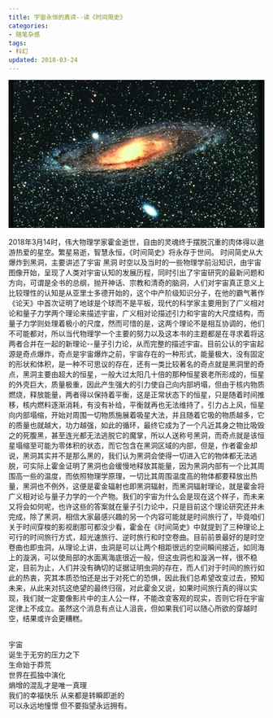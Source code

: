 ```yaml
---
title: 宇宙永恒的真谛--读《时间简史》
categories:
- 随笔杂感
tags:
- 科幻
updated: 2018-03-24
---
```

![](/assets/blog_images/2018-03-24-宇宙.png)

2018年3月14时，伟大物理学家霍金逝世，自由的灵魂终于摆脱沉重的肉体得以遨游热爱的星空。繁星易逝，智慧永恒，《时间简史》将永存于世间。
时间简史从大爆炸到黑洞，主要讲述了宇宙 黑洞 时空以及当时的一些物理学前沿知识，由宇宙图像开始，呈现了人类对宇宙认知的发展历程，同时引出了宇宙研究的最新问题和方向，可谓是全书的总纲，抛开神话、宗教和清奇的脑洞，人们对宇宙真正意义上比较理性的认知是从亚里士多德开始的，这个中产阶级知识分子，在他的霸气著作《论天》中首次证明了地球是个球而不是平板，现代的科学家主要用到了广义相对论和量子力学两个理论来描述宇宙，广义相对论描述引力和宇宙的大尺度结构，而量子力学则处理着极小的尺度，然而可惜的是，这两个理论不是相互协调的，他们不可能都对，所以当代物理学一个主要的努力以及这本书的主题都是在寻求着将这两者合并在一起的新理论--量子引力论，从而完整的描述宇宙。目前公认的宇宙起源是奇点爆炸，奇点是宇宙爆炸之前，宇宙存在的一种形式，能量极大，没有固定的形状和体积，是一种不可思议的存在，还有一类比较著名的奇点就是黑洞里的奇点，黑洞主要由超大的恒星，一般大过太阳几十倍的那种恒星衰老所形成的，恒星的外壳巨大，质量极重，因此产生强大的引力使自己向内部坍塌，但由于核内物质燃烧，释放能量，两者得以保持着平衡，这是正常状态下的恒星，只是随着时间推移，核内燃料逐渐消耗，有没有补给，平衡就再也无法维持了，引力占上风，恒星向内部塌缩，开始对周围一切物质施展着吸星大法，并且随着它吸的物质越多，它的质量也就越大，功力越强，如此的循环，最终它成为了一个凡近其身之物比吸毁之的死腹黑，甚至连光都无法逃脱它的魔掌，所以人送称号黑洞，而奇点就是该恒星塌缩至可能为零体积的状态，而它包含在黑洞区域的内部，但是，作者霍金却说，黑洞其实并不是那么黑的，我们认为黑洞会使得一切进入它的物体都无法逃脱，可实际上霍金证明了黑洞也会缓慢地释放其能量，因为黑洞内部有一个比其周围高一些的温度，而依照物理学原理，一切比其周围温度高的物体都要释放出热量，黑洞也不例外，这便是霍金辐射也即黑洞辐射，而黑洞辐射理论，就是霍金将广义相对论与量子力学的一个产物。我们的宇宙为什么会是现在这个样子，而未来又将会如何呢，也许这些的答案就在量子引力论中，只是目前这个理论研究还并未完成，除了黑洞，相信大家最感兴趣的另一个内容可能就是时间旅行了，毕竟咱们关于时间穿梭的影视剧那可都没少看，霍金在《时间简史》中就提到了三种理论上可行的时间旅行方式，超光速旅行、逆时旅行和时空卷曲。目前前景最好的是时空卷曲也即虫洞，从理论上讲，虫洞是可以让两个相距很远的空间瞬间接近，如同海上的漩涡，可以使局部的水面离海底很近一般，但这虫洞也和漩涡一样，很不稳定，目前为止，人们并没有确切的证据证明虫洞的存在，而人们对于时间的旅行如此的热衷，究其本质恐怕还是出于对死亡的恐惧，因此我们总希望改变过去，预知未来，从此来对抗这绝望的最终归宿，对此霍金又说，如果时间旅行真的得以实现，我们就一定要像影片中的主人公一样，不能改变客观的现实，否则它将在宇宙定律上不成立。虽然这个消息有点让人沮丧，但如果我们可以随心所欲的穿越时空，结果或许会更糟糕。

<br>
宇宙<br>
诞生于无穷的压力之下<br>
生命始于莽荒<br>
世界在孤独中演化<br>
熵增的混乱才是唯一真理<br>
我们的幸福快乐 从来都是转瞬即逝的<br>
可以永远地憧憬 但不要指望永远拥有。